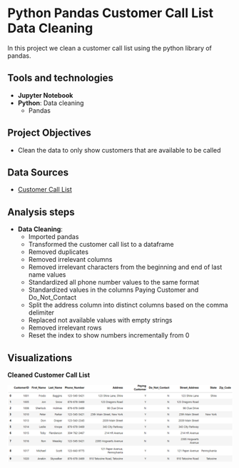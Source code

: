 # Python Pandas Customer Call List Data Cleaning
In this project we clean a customer call list using the python library of pandas.

## Tools and technologies
- **Jupyter Notebook**
- **Python**: Data cleaning
  - Pandas 

## Project Objectives
- Clean the data to only show customers that are available to be called

## Data Sources
- [Customer Call List](customer_call_list.xlsx)

## Analysis steps
- **Data Cleaning**:
  - Imported pandas
  - Transformed the customer call list to a dataframe
  - Removed duplicates
  - Removed irrelevant columns
  - Removed irrelevant characters from the beginning and end of last name values
  - Standardized all phone number values to the same format
  - Standardized values in the columns Paying Customer and Do_Not_Contact
  - Split the address column into distinct columns based on the comma delimiter
  - Replaced not available values with empty strings
  - Removed irrelevant rows 
  - Reset the index to show numbers incrementally from 0

## Visualizations
**Cleaned Customer Call List**

![Cleaned Customer Call List](cleaned_customer_call_list.png)
